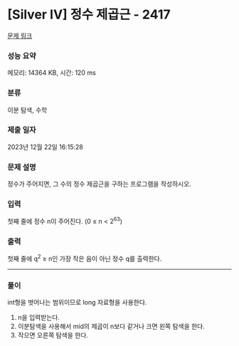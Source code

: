 # [Silver IV] 정수 제곱근 - 2417 

[문제 링크](https://www.acmicpc.net/problem/2417) 

### 성능 요약

메모리: 14364 KB, 시간: 120 ms

### 분류

이분 탐색, 수학

### 제출 일자

2023년 12월 22일 16:15:28

### 문제 설명

<p>정수가 주어지면, 그 수의 정수 제곱근을 구하는 프로그램을 작성하시오.</p>

### 입력 

 <p>첫째 줄에 정수 n이 주어진다. (0 ≤ n < 2<sup>63</sup>)</p>

### 출력 

 <p>첫째 줄에 q<sup>2</sup> ≥ n인 가장 작은 음이 아닌 정수 q를 출력한다.</p>

---

### 풀이
int형을 벗어나는 범위이므로 long 자료형을 사용한다.
1. n을 입력받는다.
2. 이분탐색을 사용해서 mid의 제곱이 n보다 같거나 크면 왼쪽 탐색을 한다.
3. 작으면 오른쪽 탐색을 한다.
